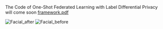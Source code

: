 The Code of One-Shot Federated Learning with Label Differential Privacy will come soon
[framework.pdf](https://github.com/baldcodeman/One-Shot-Federated-Learning-with-Label-Differential-Privacy/files/14973631/framework.pdf)

![Facial_after](https://github.com/baldcodeman/One-Shot-Federated-Learning-with-Label-Differential-Privacy/assets/91314117/bff558b8-ee66-4d08-805a-9ef162fb142e)
![Facial_before](https://github.com/baldcodeman/One-Shot-Federated-Learning-with-Label-Differential-Privacy/assets/91314117/09a861d2-6be9-41cb-b239-34f2449f162c)
